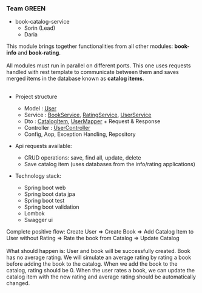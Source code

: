 ### Team GREEN
- book-catalog-service
    - Sorin (Lead)
    - Daria

This module brings together functionalities from all other modules: **book-info** and **book-rating**.
</br></br> All modules must run in parallel on different ports. This one uses requests handled with rest template to communicate between them and saves merged items in the database known as **catalog items**.
</br></br> 
- Project structure
  - Model : [User](C:\dev\edc-pps-book-project\book-catalog-service\src\main\java\com\edc\pps\catalog\model\User.java)
  - Service : [BookService](C:\dev\edc-pps-book-project\book-catalog-service\src\main\java\com\edc\pps\catalog\service\BookService.java),
  [RatingService](C:\dev\edc-pps-book-project\book-catalog-service\src\main\java\com\edc\pps\catalog\service\RatingService.java),
  [UserService](C:\dev\edc-pps-book-project\book-catalog-service\src\main\java\com\edc\pps\catalog\service\UserService.java)
  - Dto : [CatalogItem](C:\dev\edc-pps-book-project\book-catalog-service\src\main\java\com\edc\pps\catalog\dto\CatalogItem.java),
  [UserMapper](C:\dev\edc-pps-book-project\book-catalog-service\src\main\java\com\edc\pps\catalog\dto\UserMapper.java) + Request & Response
  - Controller : [UserController](C:\dev\edc-pps-book-project\book-catalog-service\src\main\java\com\edc\pps\catalog\controller\UserController.java)
  - Config, Aop, Exception Handling, Repository

- Api requests available:
  - CRUD operations: save, find all, update, delete
  - Save catalog item (uses databases from the info/rating applications)

- Technology stack:
  - Spring boot web
  - Spring boot data jpa
  - Spring boot test
  - Spring boot validation
  - Lombok
  - Swagger ui

Complete positive flow: Create User => Create Book => Add Catalog Item to User without Rating =>
Rate the book from Catalog => Update Catalog
</br></br>What should happen is: User and book will be successfully created. Book has no average rating. We will simulate an average rating
by rating a book before adding the book to the catalog.
When we add the book to the catalog, rating should be 0. When the user rates a book, we can update the catalog item with the
new rating and average rating should be automatically changed.
